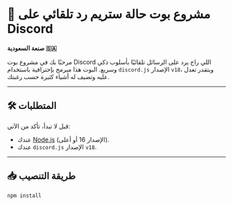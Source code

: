 # 🚀 مشروع بوت حالة ستريم رد تلقائي على Discord  
**صنعة السعودية  🇸🇦**  

مرحبًا بك في مشروع بوت Discord اللي راح يرد على الرسائل تلقائيًا بأسلوب ذكي وسريع. البوت هذا مبرمج بإحترافية باستخدام `discord.js` الإصدار `v18`، وبتقدر تعدل عليه وتضيف له أشياء كثيرة حسب رغبتك.  

---

## 🛠 المتطلبات  

قبل لا تبدأ، تأكد من الآتي:  
- عندك [Node.js](https://nodejs.org/) (الإصدار 16 أو أعلى).  
- عندك `discord.js` الإصدار `v18`.  

---

## 📥 طريقة التنصيب  

``npm install``

